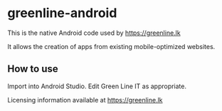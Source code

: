 greenline-android
================

This is the native Android code used by https://greenline.lk

It allows the creation of apps from existing mobile-optimized websites.

How to use
------------
Import into Android Studio. Edit Green Line IT as appropriate.

Licensing information available at https://greenline.lk
